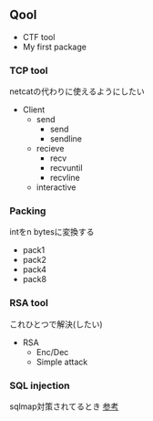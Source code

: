 ## Qool
- CTF tool
- My first package

### TCP tool
netcatの代わりに使えるようにしたい

- Client
    - send
        - send
        - sendline
    - recieve
        - recv
        - recvuntil
        - recvline
    - interactive


### Packing
intをn bytesに変換する

- pack1
- pack2
- pack4
- pack8

### RSA tool
これひとつで解決(したい)
- RSA
    - Enc/Dec
    - Simple attack

### SQL injection
sqlmap対策されてるとき
[参考](https://medium.com/@ismailtasdelen/sql-injection-payload-list-b97656cfd66b)
